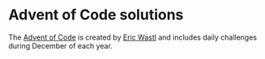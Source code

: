 # Advent of Code solutions
The [Advent of Code](https://adventofcode.com) is created by [Eric Wastl](http://was.tl) and includes daily challenges during December of each year.

